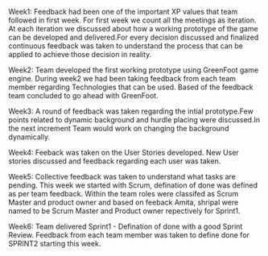 Week1:
Feedback had been one of the important XP values that team followed in first week. For first week we count all the meetings as iteration. At each iteration we discussed about how a working prototype of the game can be developed and delivered.For every decision discussed and finalized continuous feedback was taken to understand the process that can be applied to achieve those decision in reality.

Week2:
Team developed the first working prototype using GreenFoot game engine. During week2 we had been taking feedback from each team member regarding Technologies that can be used. Based of the feedback team concluded to go ahead with GreenFoot.

Week3:
A round of feedback was taken regarding the intial prototype.Few points related to dynamic background and hurdle placing were discussed.In the next increment Team would work on changing the background dynamically.

Week4:
Feeback was taken on the User Stories developed. New User stories discussed and feedback regarding each user was taken.

Week5:
Collective feedback was taken to understand what tasks are pending. This week we started with Scrum, defination of done was defined as per team feedback.
Within the team roles were classifed as Scrum Master and product owner and based on feeback Amita, shripal were named to be Scrum Master and Product owner repectively for Sprint1.

Week6:
Team delivered  Sprint1 - Defination of done with a good Sprint Review. Feedback from each team member was taken to define done for SPRINT2 starting this week.




